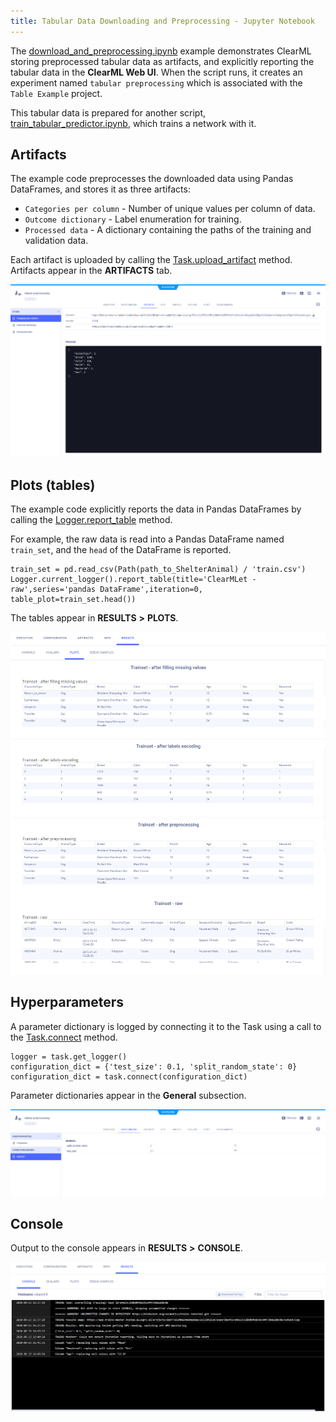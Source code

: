 ```yaml
---
title: Tabular Data Downloading and Preprocessing - Jupyter Notebook
---
```


The [download_and_preprocessing.ipynb](https://github.com/allegroai/clearml/blob/master/examples/frameworks/pytorch/notebooks/table/download_and_preprocessing.ipynb) example demonstrates ClearML storing preprocessed tabular data as artifacts, and explicitly reporting the tabular data in the **ClearML Web UI**. When the script runs, it creates an experiment named `tabular preprocessing` which is associated with the `Table Example` project.

This tabular data is prepared for another script, [train_tabular_predictor.ipynb](https://github.com/allegroai/clearml/blob/master/examples/frameworks/pytorch/notebooks/table/train_tabular_predictor.ipynb), which trains a network with it. 

## Artifacts

The example code preprocesses the downloaded data using Pandas DataFrames, and stores it as three artifacts:

* `Categories per column` - Number of unique values per column of data.
* `Outcome dictionary` - Label enumeration for training.
* `Processed data` - A dictionary containing the paths of the training and validation data.

Each artifact is uploaded by calling the [Task.upload_artifact](../../../../../references/sdk/task.md#upload_artifact) 
method. Artifacts appear in the **ARTIFACTS** tab.

![image](../../../../../img/download_and_preprocessing_02.png)

## Plots (tables)

The example code explicitly reports the data in Pandas DataFrames by calling the [Logger.report_table](../../../../../references/sdk/logger.md#report_table)
method.

For example, the raw data is read into a Pandas DataFrame named `train_set`, and the `head` of the DataFrame is reported.

    train_set = pd.read_csv(Path(path_to_ShelterAnimal) / 'train.csv')
    Logger.current_logger().report_table(title='ClearMLet - raw',series='pandas DataFrame',iteration=0, table_plot=train_set.head())
    
The tables appear in **RESULTS** **>** **PLOTS**.    

![image](../../../../../img/download_and_preprocessing_07.png)

## Hyperparameters

A parameter dictionary is logged by connecting it to the Task using a call to the [Task.connect](../../../../../references/sdk/task.md#connect) 
method.

    logger = task.get_logger()
    configuration_dict = {'test_size': 0.1, 'split_random_state': 0}
    configuration_dict = task.connect(configuration_dict)
    
Parameter dictionaries appear in the **General** subsection.    

![image](../../../../../img/download_and_preprocessing_01.png)

## Console

Output to the console appears in **RESULTS** **>** **CONSOLE**.

![image](../../../../../img/download_and_preprocessing_06.png)